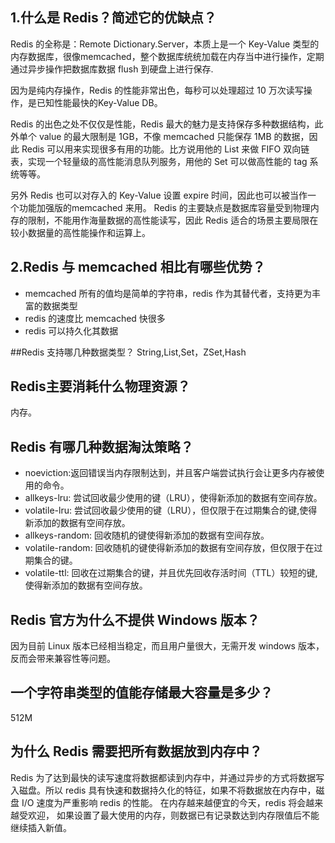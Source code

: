 ## 1.什么是 Redis？简述它的优缺点？
Redis 的全称是：Remote Dictionary.Server，本质上是一个 Key-Value 类型的内存数据库，很像memcached，整个数据库统统加载在内存当中进行操作，定期通过异步操作把数据库数据 flush 到硬盘上进行保存.

因为是纯内存操作，Redis 的性能非常出色，每秒可以处理超过 10 万次读写操作，是已知性能最快的Key-Value DB。

Redis 的出色之处不仅仅是性能，Redis 最大的魅力是支持保存多种数据结构，此外单个 value 的最大限制是 1GB，不像 memcached 只能保存 1MB 的数据，因此 Redis 可以用来实现很多有用的功能。比方说用他的 List 来做 FIFO 双向链表，实现一个轻量级的高性能消息队列服务，用他的 Set 可以做高性能的 tag 系统等等。

另外 Redis 也可以对存入的 Key-Value 设置 expire 时间，因此也可以被当作一 个功能加强版的memcached 来用。 Redis 的主要缺点是数据库容量受到物理内存的限制，不能用作海量数据的高性能读写，因此 Redis 适合的场景主要局限在较小数据量的高性能操作和运算上。

## 2.Redis 与 memcached 相比有哪些优势？
- memcached 所有的值均是简单的字符串，redis 作为其替代者，支持更为丰富的数据类型
- redis 的速度比 memcached 快很多
- redis 可以持久化其数据

##Redis 支持哪几种数据类型？
String,List,Set，ZSet,Hash

## Redis主要消耗什么物理资源？
内存。

## Redis 有哪几种数据淘汰策略？
- noeviction:返回错误当内存限制达到，并且客户端尝试执行会让更多内存被使用的命令。
- allkeys-lru: 尝试回收最少使用的键（LRU），使得新添加的数据有空间存放。
- volatile-lru: 尝试回收最少使用的键（LRU），但仅限于在过期集合的键,使得新添加的数据有空间存放。
- allkeys-random: 回收随机的键使得新添加的数据有空间存放。
- volatile-random: 回收随机的键使得新添加的数据有空间存放，但仅限于在过期集合的键。
- volatile-ttl: 回收在过期集合的键，并且优先回收存活时间（TTL）较短的键,使得新添加的数据有空间存放。

## Redis 官方为什么不提供 Windows 版本？
因为目前 Linux 版本已经相当稳定，而且用户量很大，无需开发 windows 版本，反而会带来兼容性等问题。

## 一个字符串类型的值能存储最大容量是多少？
512M

## 为什么 Redis 需要把所有数据放到内存中？
Redis 为了达到最快的读写速度将数据都读到内存中，并通过异步的方式将数据写入磁盘。所以 redis 具有快速和数据持久化的特征，如果不将数据放在内存中，磁盘 I/O 速度为严重影响 redis 的性能。
在内存越来越便宜的今天，redis 将会越来越受欢迎， 如果设置了最大使用的内存，则数据已有记录数达到内存限值后不能继续插入新值。

